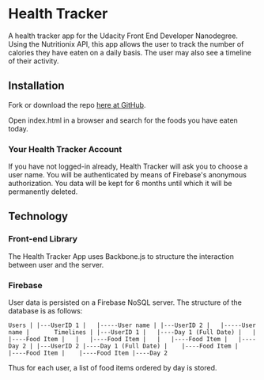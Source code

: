 # Health Tracker
A health tracker app for the Udacity Front End Developer Nanodegree. Using the
Nutritionix API, this app allows the user to track the number of calories they
have eaten on a daily basis. The user may also see a timeline of their
activity.

## Installation
Fork or download the repo [here at GitHub](https://github.com/b-ritter/health-tracker).

Open index.html in a browser and search for the foods you have eaten today.

### Your Health Tracker Account
If you have not logged-in already, Health Tracker will ask you to choose a user
name. You will be authenticated by means of Firebase's anonymous authorization.
You data will be kept for 6 months until which it will be permanently deleted.

## Technology

### Front-end Library
The Health Tracker App uses Backbone.js to structure the interaction between
user and the server.

### Firebase
User data is persisted on a Firebase NoSQL server. The structure of the database
is as follows:

`Users
|
|---UserID 1
|   |-----User name
|
|---UserID 2
|   |-----User name
|      
Timelines
|
|---UserID 1
|   |----Day 1 (Full Date)
|   |   |----Food Item
|   |   |----Food Item
|   |   |----Food Item
|   |----Day 2
|
|---UserID 2
    |----Day 1 (Full Date)
    |    |----Food Item
    |    |----Food Item
    |    |----Food Item
    |----Day 2`

Thus for each user, a list of food items ordered by day is stored.
